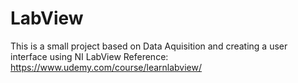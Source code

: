 # LabView
This is a small project based on Data Aquisition and creating a user interface using NI LabView
Reference:
https://www.udemy.com/course/learnlabview/
